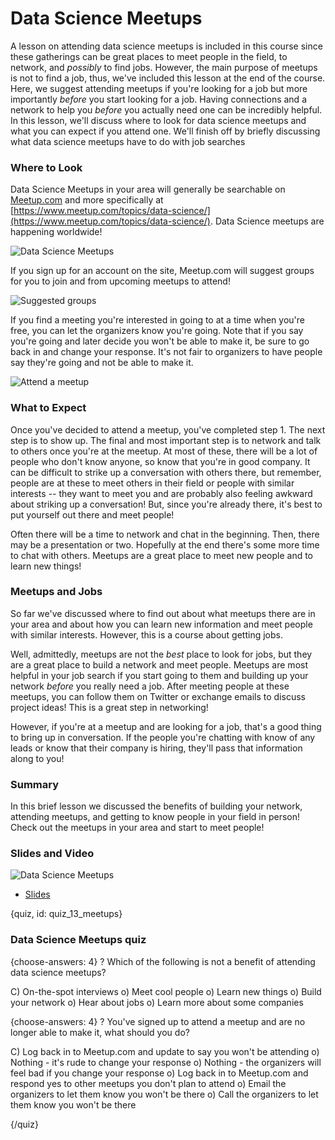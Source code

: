 # Data Science Meetups

A lesson on attending data science meetups is included in this course since these gatherings can be great places to meet people in the field, to network, and *possibly* to find jobs. However, the main purpose of meetups is not to find a job, thus, we've included this lesson at the end of the course. Here, we suggest attending meetups if you're looking for a job but more importantly *before* you start looking for a job. Having connections and a network to help you *before* you actually need one can be incredibly helpful. In this lesson, we'll discuss where to look for data science meetups and what you can expect if you attend one. We'll finish off by briefly discussing what data science meetups have to do with job searches

### Where to Look

Data Science Meetups in your area will generally be searchable on [Meetup.com](https://www.meetup.com/) and more specifically at [https://www.meetup.com/topics/data-science/](https://www.meetup.com/topics/data-science/). Data Science meetups are happening worldwide!

![Data Science Meetups](images/13_meetups/13_dsjob_meetups-1.png)

If you sign up for an account on the site, Meetup.com will suggest groups for you to join and from upcoming meetups to attend!

![Suggested groups](images/13_meetups/13_dsjob_meetups-2.png)

If you find a meeting you're interested in going to at a time when you're free, you can let the organizers know you're going. Note that if you say you're going and later decide you won't be able to make it, be sure to go back in and change your response. It's not fair to organizers to have people say they're going and not be able to make it.

![Attend a meetup](images/13_meetups/13_dsjob_meetups-3.png)

### What to Expect

Once you've decided to attend a meetup, you've completed step 1. The next step is to show up. The final and most important step is to network and talk to others once you're at the meetup. At most of these, there will be a lot of people who don't know anyone, so know that you're in good company. It can be difficult to strike up a conversation with others there, but remember, people are at these to meet others in their field or people with similar interests -- they want to meet you and are probably also feeling awkward about striking up a conversation! But, since you're already there, it's best to put yourself out there and meet people!

Often there will be a time to network and chat in the beginning. Then, there may be a presentation or two. Hopefully at the end there's some more time to chat with others. Meetups are a great place to meet new people and to learn new things!

### Meetups and Jobs

So far we've discussed where to find out about what meetups there are in your area and about how you can learn new information and meet people with similar interests. However, this is a course about getting jobs. 

Well, admittedly, meetups are not the *best* place to look for jobs, but they are a great place to build a network and meet people. Meetups are most helpful in your job search if you start going to them and building up your network *before* you really need a job. After meeting people at these meetups, you can follow them on Twitter or exchange emails to discuss project ideas! This is a great step in networking!

However, if you're at a meetup and are looking for a job, that's a good thing to bring up in conversation. If the people you're chatting with know of any leads or know that their company is hiring, they'll pass that information along to you!


### Summary

In this brief lesson we discussed the benefits of building your network, attending meetups, and getting to know people in your field in person! Check out the meetups in your area and start to meet people! 


### Slides and Video

![Data Science Meetups](https://www.youtube.com/watch?v=y2eck_wlq0s)

* [Slides](https://docs.google.com/presentation/d/10vEVkFVYiMKK6XP3NBzfed_PocaLc0sJigmJJKVNzHw/edit?usp=sharing)


{quiz, id: quiz_13_meetups}

### Data Science Meetups quiz

{choose-answers: 4}
? Which of the following is not a benefit of attending data science meetups?

C) On-the-spot interviews
o) Meet cool people
o) Learn new things
o) Build your network
o) Hear about jobs
o) Learn more about some companies

{choose-answers: 4}
? You've signed up to attend a meetup and are no longer able to make it, what should you do?

C) Log back in to Meetup.com and update to say you won't be attending
o) Nothing - it's rude to change your response
o) Nothing - the organizers will feel bad if you change your response
o) Log back in to Meetup.com and respond yes to other meetups you don't plan to attend
o) Email the organizers to let them know you won't be there
o) Call the organizers to let them know you won't be there

{/quiz}

